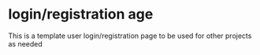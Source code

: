 # login/registration age
This is a template user login/registration page to be used for other projects as needed
